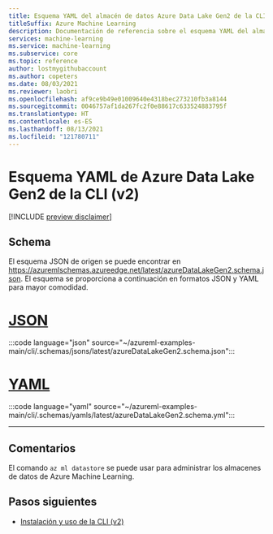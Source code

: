 ```yaml
---
title: Esquema YAML del almacén de datos Azure Data Lake Gen2 de la CLI (v2)
titleSuffix: Azure Machine Learning
description: Documentación de referencia sobre el esquema YAML del almacén de datos Azure Data Lake Gen2 de la CLI (v2).
services: machine-learning
ms.service: machine-learning
ms.subservice: core
ms.topic: reference
author: lostmygithubaccount
ms.author: copeters
ms.date: 08/03/2021
ms.reviewer: laobri
ms.openlocfilehash: af9ce9b49e01009640e4318bec273210fb3a8144
ms.sourcegitcommit: 0046757af1da267fc2f0e88617c633524883795f
ms.translationtype: HT
ms.contentlocale: es-ES
ms.lasthandoff: 08/13/2021
ms.locfileid: "121780711"
---
```

# <a name="cli-v2-azure-data-lake-gen2-yaml-schema"></a>Esquema YAML de Azure Data Lake Gen2 de la CLI (v2)

[!INCLUDE [preview disclaimer](../../includes/machine-learning-preview-generic-disclaimer.md)]

## <a name="schema"></a>Schema

El esquema JSON de origen se puede encontrar en https://azuremlschemas.azureedge.net/latest/azureDataLakeGen2.schema.json. El esquema se proporciona a continuación en formatos JSON y YAML para mayor comodidad.

# <a name="json"></a>[JSON](#tab/json)

:::code language="json" source="~/azureml-examples-main/cli/.schemas/jsons/latest/azureDataLakeGen2.schema.json":::

# <a name="yaml"></a>[YAML](#tab/yaml)

:::code language="yaml" source="~/azureml-examples-main/cli/.schemas/yamls/latest/azureDataLakeGen2.schema.yml":::

---

## <a name="remarks"></a>Comentarios

El comando `az ml datastore` se puede usar para administrar los almacenes de datos de Azure Machine Learning.

## <a name="next-steps"></a>Pasos siguientes

- [Instalación y uso de la CLI (v2)](how-to-configure-cli.md)
